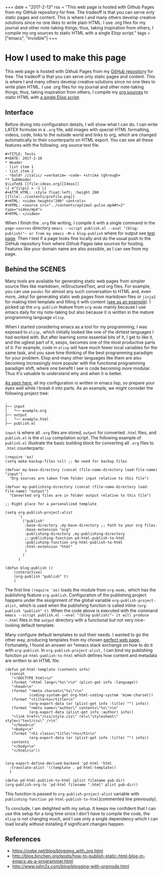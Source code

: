+++
date = "2017-2-13"
rss = "This web page is hosted with Github Pages from my GitHub repository for free. The tradeoff is that you can serve only static pages and content. This is where I and many others develop creative solutions since no one likes to write plain HTML. I use .org files for my journal and other note-taking things; thus, taking inspiration from others, I compile my org sources to static HTML with a single Elisp script."
tags = ["emacs", "invisible"]
+++

# How I used to make this page

This web page is hosted with Github Pages from my [GitHub repository](https://github.com/akels/akels.github.io) for free. The tradeoff is that you can serve only static pages and content. This is where I and many others develop creative solutions since no one likes to write plain HTML. I use .org files for my journal and other note-taking things; thus, taking inspiration from others, I compile my [org sources](https://github.com/akels/akels.github.io/tree/master/page-sources/org-page-sources) to static HTML with [a single Elisp script](https://gist.github.com/JanisErdmanis/94da86eecfeeef7b9e38f2c0a7abf367).

## Interface

Before diving into configuration details, I will show what I can do. I can write LATEX formulas in a `.org` file, add images with special HTML formatting, videos, code, links to the outside world and links to org, which are changed automatically to their counterparts on HTML export. You can see all these features with the following .org source text file.

```
#+TITLE: Tests
#+DATE: 2017-2-16
* Header
- list item 1
- list item 2
- *bold* /italic/ =verbatim= ~code~ +strike tghrough+ 
** SubHeader
$\LaTeX$ [[file:ideas.org][Ideas]] 
\[ e^{i\pi} = -1 \]
#+ATTR_HTML: :style float:left; :height 200
[[file:../contents/profile.png]]
#+HTML: <video height="200" controls>
#+HTML: <source src="../contents/optimal-pulse.mp4#t=2" type="video/mp4">
#+HTML: </video>
```

When I finish the `.org` file writing, I compile it with a single command in the `page-sources` directory `emacs --script publish.el --eval "(blog-publish)"~ or from my emacs ~M-x blog-publish` where for output see [test page](https://janiserdmanis.org/blog/tests). Then I test if a page looks fine locally and do the usual push to the GitHub repository from where Github Pages take sources for hosting. Features like your domain name are also possible, as I can see from my page. 

## Behind the SCENES

Many tools are available for generating static web pages from simpler source files like markdown, reStructuredText, and org files. For example, you can use `pandoc` for almost any such conversation to HTML and, even more, Jekyl for generating static web pages from markdown files or `jinja2` for making html template and filling it with content ([see as an example](http://flask.pocoo.org/snippets/19/)). I picked up the `org-publish` feature from `org-mode` mainly because I use emacs daily for my note-taking but also because it is written in the mature programming language `elisp`.

When I started considering emacs as a tool for my programming, I was exposed to `elisp,` which initially looked like one of the dirtiest languages I had worked with. But after learning some essential bits of it, I get to like it, and the ugliest part of it, sexps, becomes one of the most productive parts of it. For example, code in `elisp` will have much fewer local variables for the same task, and you save time thinking of the best programming paradigm for your problem. Elisp and many other languages like them are also becoming increasingly more popular with the functional programming paradigm shift, where one benefit I see is code becoming more modular. Thus it's valuable to understand why and when it is better. 

[As seen here](https://gist.github.com/JanisErdmanis/94da86eecfeeef7b9e38f2c0a7abf367), all my configuration is written in emacs lisp, so prepare your eyes well while I break it into parts. As an example, we might consider the following project tree:

```
.
├── input
│   └── example.org
├── output
│   └── example.html
├── publish.el
```

`input` is where all `.org` files are stored, `output` for converted `.html` files, and `publish.el` is the `elisp` compilation script. The following example of `publish.el` illustrate the basic building block for converting all `.org` files to `.html` counterparts:

```
(require 'ox)
(setq make-backup-files nil) ;; No need for backup files

(defvar my-base-directory (concat (file-name-directory load-file-name) "input")
  "Org sources are taken from folder input relative to this file")

(defvar my-publishing-directory (concat (file-name-directory load-file-name) "output")
  "Converted org files are in folder output relative to this file")

;; Right place for a personalized template

(setq org-publish-project-alist
      `(
        ("publish"
         :base-directory ,my-base-directory ;; Path to your org files.
         :base-extension "org"
         :publishing-directory ,my-publishing-directory 
         ;;:publishing-function pd-html-publish-to-html 
         :publishing-function org-html-publish-to-html
         :html-extension "html"
         )
        )
      )

(defun blog-publish ()
    (interactive)
    (org-publish "publish" t)
    )
```

The first line `(require 'ox)` loads the module from `org-mode,` which has the publishing feature `org-publish`. Configuration of the publishing project happens under the assignment of the global variable `org-publish-project-alist,` which is used when the publishing function is called inline `(org-publish "publish" t)`. When the code above is executed with the command `emacs --script publish.el --eval "(blog-publish)"~ it will produce ~.html` files in the `output` directory with a functional but not very nice-looking default template.

Many configure default templates to suit their needs. I wanted to go the other way, producing templates from my chosen [perfect web page](http://www.juliadiff.org/). Fortunately, I found an answer on *emacs stack exchange on how to do it with `org-publish`. In `org-publish-project-alist,` I can bind my publishing function `pd-html-publish-to-html` which defines how content and metadata are written to an HTML file:

```
(defun pd-html-template (contents info)
  (concat
   "<!DOCTYPE html>\n"
   (format "<html lang=\"%s\">\n" (plist-get info :language))
   "<head>\n"
   (format "<meta charset=\"%s\">\n"
           (coding-system-get org-html-coding-system 'mime-charset))
   (format "<title>%s</title>\n"
           (org-export-data (or (plist-get info :title) "") info))
   (format "<meta name=\"author\" content=\"%s\">\n"
           (org-export-data (plist-get info :author) info))
   "<link href=\"/css/style.css\" rel=\"stylesheet\" style=\"text/css\" />\n"
   "</head>\n"
   "<body>\n"
   (format "<h1 class=\"title\">%s</h1>\n"
           (org-export-data (or (plist-get info :title) "") info))
   contents
   "</body>\n"
   "</html>\n"))


(org-export-define-derived-backend 'pd-html 'html
  :translate-alist '((template . pd-html-template))
  )

(defun pd-html-publish-to-html (plist filename pub-dir)
(org-publish-org-to 'pd-html filename ".html" plist pub-dir))
```

This function is passed to `org-publish-project-alist` variable with `publishing-function pd-html-publish-to-html`(commented line previously).

To conclude, I am delighted with my setup. It keeps me confident that I can use this setup for a long time since I don't have to compile the code, the `elisp` is not changing much, and I use only a single dependency which I can load locally without installing if significant changes happen.

## References

- https://ogbe.net/blog/blogging_with_org.html 
-  http://blog.binchen.org/posts/how-to-publish-static-html-blog-in-emacs-as-a-programmer.html 
- http://www.john2x.com/blog/blogging-with-orgmode.html 
